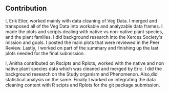 ## Contribution
I, Erik Eiler, worked mainly with data cleaning of Veg Data. I merged and transposed all of the Veg Data into workable and analyzable data frames. I made the plots and scripts dealing with native vs non-native plant species, and the plant families. I did background research into the Xerces Society's mission and goals. I posted the main plots that were reviewed in the Peer Review. Lastly, I worked on part of the summary and finishing up the last plots needed for the final submission. 

I, Anitha contributed on Rscipts and Rplots, worked with the native and non native plant species data which was cleaned and merged by Eric. I did the background research on the Study organism and Phenomenon. Also,did statistical analysis on the same. Finally I worked on integrating the data cleaning content with R scipts and Rplots for the git package submission.

